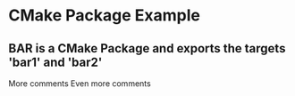 # CMake Package Example

## BAR is a CMake Package and exports the targets 'bar1' and 'bar2'

More comments
Even more comments

